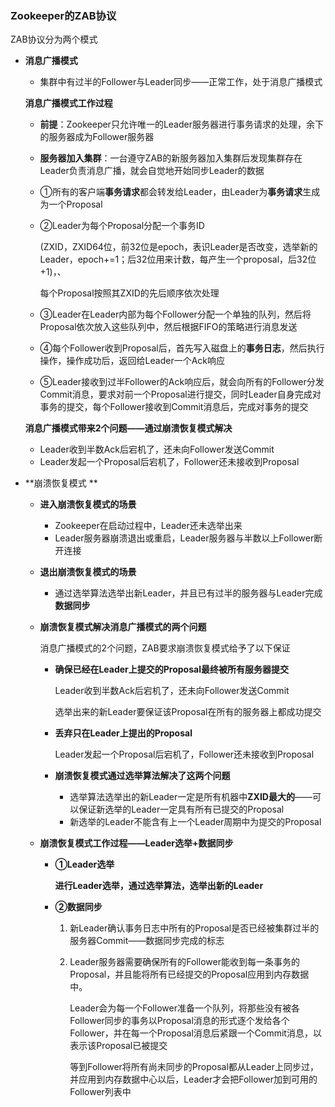 ### **Zookeeper的ZAB协议**

ZAB协议分为两个模式

* **消息广播模式**

  * 集群中有过半的Follower与Leader同步——正常工作，处于消息广播模式

  

  **消息广播模式工作过程**

  * **前提**：Zookeeper只允许唯一的Leader服务器进行事务请求的处理，余下的服务器成为Follower服务器

  * **服务器加入集群**：一台遵守ZAB的新服务器加入集群后发现集群存在Leader负责消息广播，就会自觉地开始同步Leader的数据

  * ①所有的客户端**事务请求**都会转发给Leader，由Leader为**事务请求**生成为一个Proposal

  * ②Leader为每个Proposal分配一个事务ID

    (ZXID，ZXID64位，前32位是epoch，表识Leader是否改变，选举新的Leader，epoch+=1；后32位用来计数，每产生一个proposal，后32位+1)，、

    每个Proposal按照其ZXID的先后顺序依次处理

  * ③Leader在Leader内部为每个Follower分配一个单独的队列，然后将Proposal依次放入这些队列中，然后根据FIFO的策略进行消息发送

  * ④每个Follower收到Proposal后，首先写入磁盘上的**事务日志**，然后执行操作，操作成功后，返回给Leader一个Ack响应

  * ⑤Leader接收到过半Follower的Ack响应后，就会向所有的Follower分发Commit消息，要求对前一个Proposal进行提交，同时Leader自身完成对事务的提交，每个Follower接收到Commit消息后，完成对事务的提交

  

  **消息广播模式带来2个问题——通过崩溃恢复模式解决**

  * Leader收到半数Ack后宕机了，还未向Follower发送Commit
  * Leader发起一个Proposal后宕机了，Follower还未接收到Proposal







* **崩溃恢复模式	**	

  * **进入崩溃恢复模式的场景**

    * Zookeeper在启动过程中，Leader还未选举出来
    * Leader服务器崩溃退出或重启，Leader服务器与半数以上Follower断开连接

    

  * **退出崩溃恢复模式的场景**

    * 通过选举算法选举出新Leader，并且已有过半的服务器与Leader完成**数据同步**

    

  * **崩溃恢复模式解决消息广播模式的两个问题**

    消息广播模式的2个问题，ZAB要求崩溃恢复模式给予了以下保证

    * **确保已经在Leader上提交的Proposal最终被所有服务器提交**

      Leader收到半数Ack后宕机了，还未向Follower发送Commit

      选举出来的新Leader要保证该Proposal在所有的服务器上都成功提交

    * **丢弃只在Leader上提出的Proposal**

      Leader发起一个Proposal后宕机了，Follower还未接收到Proposal

    * **崩溃恢复模式通过选举算法解决了这两个问题**

      * 选举算法选举出的新Leader一定是所有机器中**ZXID最大的**——可以保证新选举的Leader一定具有所有已提交的Proposal
      * 新选举的Leader不能含有上一个Leader周期中为提交的Proposal

  

  

  * **崩溃恢复模式工作过程——Leader选举+数据同步**

    * **①Leader选举**

      **进行Leader选举，通过选举算法，选举出新的Leader**

    * **②数据同步**

      1. 新Leader确认事务日志中所有的Proposal是否已经被集群过半的服务器Commit——数据同步完成的标志

      2. Leader服务器需要确保所有的Follower能收到每一条事务的Proposal，并且能将所有已经提交的Proposal应用到内存数据中。

         Leader会为每一个Follower准备一个队列，将那些没有被各Follower同步的事务以Proposal消息的形式逐个发给各个Follower，并在每一个Proposal消息后紧跟一个Commit消息，以表示该Proposal已被提交

         等到Follower将所有尚未同步的Proposal都从Leader上同步过，并应用到内存数据中心以后，Leader才会把Follower加到可用的Follower列表中